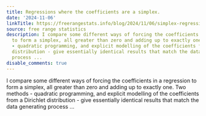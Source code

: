 ```yaml
---
title: Regressions where the coefficients are a simplex.
date: '2024-11-06'
linkTitle: https://freerangestats.info/blog/2024/11/06/simplex-regression-coefficients
source: free range statistics
description: I compare some different ways of forcing the coefficients in a regression
  to form a simplex, all greater than zero and adding up to exactly one. Two methods
  - quadratic programming, and explicit modelling of the coefficients from a Dirichlet
  distribution - give essentially identical results that match the data generating
  process ...
disable_comments: true
---
```

I compare some different ways of forcing the coefficients in a regression to form a simplex, all greater than zero and adding up to exactly one. Two methods - quadratic programming, and explicit modelling of the coefficients from a Dirichlet distribution - give essentially identical results that match the data generating process ...